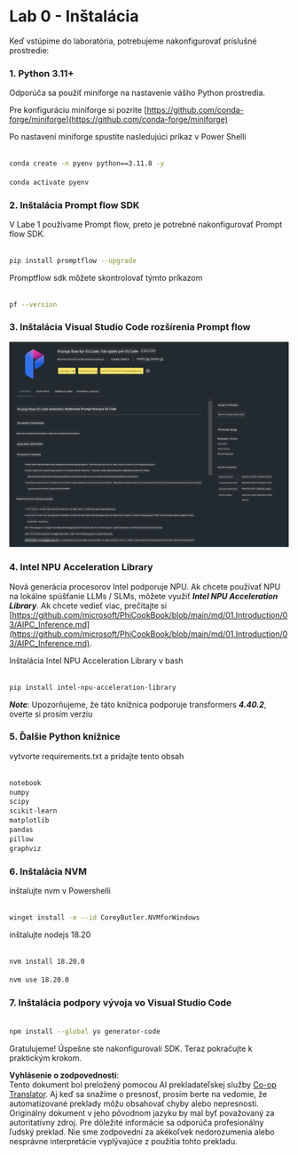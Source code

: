 <!--
CO_OP_TRANSLATOR_METADATA:
{
  "original_hash": "a4ef39027902e82f2c33d568d2a2259a",
  "translation_date": "2025-05-09T19:21:14+00:00",
  "source_file": "md/02.Application/02.Code/Phi3/VSCodeExt/HOL/AIPC/01.Installations.md",
  "language_code": "sk"
}
-->
# **Lab 0 - Inštalácia**

Keď vstúpime do laboratória, potrebujeme nakonfigurovať príslušné prostredie:


### **1. Python 3.11+**

Odporúča sa použiť miniforge na nastavenie vášho Python prostredia.

Pre konfiguráciu miniforge si pozrite [https://github.com/conda-forge/miniforge](https://github.com/conda-forge/miniforge)

Po nastavení miniforge spustite nasledujúci príkaz v Power Shelli

```bash

conda create -n pyenv python==3.11.8 -y

conda activate pyenv

```


### **2. Inštalácia Prompt flow SDK**

V Labe 1 používame Prompt flow, preto je potrebné nakonfigurovať Prompt flow SDK.

```bash

pip install promptflow --upgrade

```

Promptflow sdk môžete skontrolovať týmto príkazom

```bash

pf --version

```

### **3. Inštalácia Visual Studio Code rozšírenia Prompt flow**

![pf](../../../../../../../../../translated_images/pf_ext.fa065f22e1ee3e67157662d8be5241f346ddd83744045e3406d92b570e8d8b36.sk.png)


### **4. Intel NPU Acceleration Library**

Nová generácia procesorov Intel podporuje NPU. Ak chcete používať NPU na lokálne spúšťanie LLMs / SLMs, môžete využiť ***Intel NPU Acceleration Library***. Ak chcete vedieť viac, prečítajte si [https://github.com/microsoft/PhiCookBook/blob/main/md/01.Introduction/03/AIPC_Inference.md](https://github.com/microsoft/PhiCookBook/blob/main/md/01.Introduction/03/AIPC_Inference.md).

Inštalácia Intel NPU Acceleration Library v bash

```bash

pip install intel-npu-acceleration-library

```

***Note***: Upozorňujeme, že táto knižnica podporuje transformers ***4.40.2***, overte si prosím verziu


### **5. Ďalšie Python knižnice**

vytvorte requirements.txt a pridajte tento obsah

```txt

notebook
numpy 
scipy 
scikit-learn 
matplotlib 
pandas 
pillow 
graphviz

```


### **6. Inštalácia NVM**

inštalujte nvm v Powershelli

```bash

winget install -e --id CoreyButler.NVMforWindows

```

inštalujte nodejs 18.20

```bash

nvm install 18.20.0

nvm use 18.20.0

```

### **7. Inštalácia podpory vývoja vo Visual Studio Code**

```bash

npm install --global yo generator-code

```

Gratulujeme! Úspešne ste nakonfigurovali SDK. Teraz pokračujte k praktickým krokom.

**Vyhlásenie o zodpovednosti**:  
Tento dokument bol preložený pomocou AI prekladateľskej služby [Co-op Translator](https://github.com/Azure/co-op-translator). Aj keď sa snažíme o presnosť, prosím berte na vedomie, že automatizované preklady môžu obsahovať chyby alebo nepresnosti. Originálny dokument v jeho pôvodnom jazyku by mal byť považovaný za autoritatívny zdroj. Pre dôležité informácie sa odporúča profesionálny ľudský preklad. Nie sme zodpovední za akékoľvek nedorozumenia alebo nesprávne interpretácie vyplývajúce z použitia tohto prekladu.